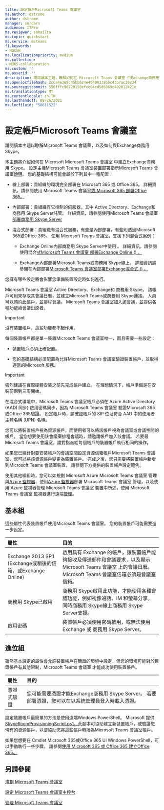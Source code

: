 ```yaml
---
title: 設定帳戶Microsoft Teams 會議室
ms.author: dstrome
author: dstrome
manager: serdars
audience: ITPro
ms.reviewer: sohailta
ms.topic: quickstart
ms.service: msteams
f1.keywords:
- NOCSH
ms.localizationpriority: medium
ms.collection:
- M365-collaboration
ms.custom: ''
ms.assetid: ''
description: 請閱讀本主題，瞭解如何在 Microsoft Teams 會議室 中Exchange商務用 Skype。
ms.openlocfilehash: 2c6a4e369c45bb624e40400339bbc43b7ac20234
ms.sourcegitcommit: 556fffc96729150efcc04cd5d6069c402012421e
ms.translationtype: MT
ms.contentlocale: zh-TW
ms.lasthandoff: 08/26/2021
ms.locfileid: "58611522"
---
```

# <a name="configure-accounts-for-microsoft-teams-rooms"></a>設定帳戶Microsoft Teams 會議室
 
請閱讀本主題以瞭解Microsoft Teams 會議室，以及如何與Exchange商務用 Skype。
  
本主題將介紹如何在 Microsoft Microsoft Teams 會議室 中建立Exchange商務用 Skype。 設定主機Microsoft Teams 會議室裝置部署指示Microsoft Teams 會議室[說明](console.md)。 您的基礎結構可能會屬於下列其中一種配置：
  
- 線上部署：貴組織的環境完全部署在 Microsoft 365 或 Office 365。 詳細資訊，請參閱使用 Microsoft Teams 會議室[或 Microsoft 365 部署Office 365。](with-office-365.md)
    
- 內部部署：貴組織有它控制的伺服器，其中 Active Directory、Exchange和商務用 Skype Server託管。 詳細資訊，請參閱使用Microsoft Teams 會議室[部署商務用 Skype Server](with-skype-for-business-server-2015.md)
    
- 混合式部署：貴組織有混合式服務，有些是內部部署，有些則透過Microsoft 365或Office 365。 使用 Microsoft Teams 會議室，支援下列混合式案例：
    
  - Exchange Online內部商務用 Skype Server中使用 。 詳細資訊，請參閱使用混合[式Microsoft Teams 會議室 部署Exchange Online () 。](with-exchange-online.md)
    
  - Exchange內部部署Microsoft Teams或商務用 Skype線上。 詳細資訊請參閱在內部部署[Microsoft Teams 會議室部署Exchange混合式 () 。](with-exchange-on-premises.md)
    
您擁有哪些設定將會影響您準備裝置設定時如何進行。
  
Microsoft Teams 會議室 Active Directory、Exchange和 商務用 Skype。 該帳戶可用來存取其會議日曆，並建立Microsoft Teams或商務用 Skype連接。 人員可以預約此帳戶，並排程會議。 Microsoft Teams 會議室加入該會議，並提供各種功能給會議出席者。
  
> [!IMPORTANT]
> 沒有裝置帳戶，這些功能都不起作用。 
  
每個裝置帳戶都是單一裝置Microsoft Teams 會議室唯一，而且需要一些設定：
  
- 裝置帳戶必須正確配置。
    
- 您的基礎結構必須配置為允許Microsoft Teams 會議室驗證裝置帳戶，並取得適當的Microsoft 服務。
    
> [!IMPORTANT]
> 強烈建議在實際硬體安裝之前先完成帳戶建立。 在理想情況下，帳戶準備是在安裝前兩到三周開始。 

在混合式環境中，Microsoft Teams 會議室帳戶必須在 Azure Active Directory (AAD) 同步) 啟用密碼同步，因為 Microsoft Teams 會議室 驗證Microsoft 365或Office 365驗證。 設定帳戶時，請確認帳戶的 SIP 位址符合 AAD 中的使用者主體名稱 (UPN) 名稱。 
  
您可以將裝置帳戶視為資源帳戶，而使用者可以將該帳戶視為會議室或會議空間的帳戶。 當您想要使用該會議室排程會議時，請邀請帳戶加入該會議。 若要最Microsoft Teams 會議室，請對指派給每個帳戶的裝置帳戶執行相同的操作。
  
如果您已經針對要安裝帳戶的會議空間設定資源信箱帳戶Microsoft Teams 會議室，您可以將該資源帳戶變更為裝置帳戶。 完成之後，您只需要將裝置帳戶新增到Microsoft Teams 會議室裝置。 請參閱下方提供的裝置帳戶設定範例。
  
使用其他組組時，您可以如規劃 Microsoft Azure Microsoft Teams 會議室 管理與[Azure 監視器](azure-monitor-plan.md)、使用[Azure 監視器](azure-monitor-deploy.md)部署 Microsoft Teams 會議室 管理，以及使用 Azure 監視器管理 Microsoft Teams 會議室 裝置中所述，使用 Microsoft Teams 會議室 監視器進行遠端[管理](azure-monitor-manage.md)。 
  
## <a name="basic-configuration"></a>基本組

這些屬性代表裝置帳戶使用Microsoft Teams 會議室。 您的裝置帳戶可能需要進一步設定。
  
|**屬性**|**目的**|
|:-----|:-----|
|Exchange 2013 SP1 (Exchange或稍後的信箱，或Exchange Online)   <br/> |啟用具有 Exchange 的帳戶，讓裝置帳戶能夠接收及傳送郵件和會議要求，以及顯示 Microsoft Teams 會議室 上的會議日曆。 Microsoft Teams 會議室信箱必須是會議室信箱。  <br/> |
|商務用 Skype已啟用  <br/> |商務用 Skype啟用此功能，才能使用各種會議功能，例如視像通話、IM 和螢幕分享。 同時商務用 Skype線上商務用 Skype Server支援。  <br/> |
|啟用密碼  <br/> |裝置帳戶必須使用密碼啟用，或無法使用 Exchange 或 商務用 Skype Server。  <br/> |
   
## <a name="advanced-configuration"></a>進位組

雖然基本設定的屬性會允許裝置帳戶在簡單的環境中設定，但您的環境可能對於目錄帳戶有其他限制，Microsoft Teams 會議室 才能成功使用裝置帳戶。
  
|**屬性**|**目的**|
|:-----|:-----|
|憑證式驗證  <br/> |您可能需要憑證才能Exchange商務用 Skype Server。 若要部署憑證，您可以在以系統管理員登入時載入憑證。  <br/> |
   
設定裝置帳戶最簡單的方法是使用遠端Windows PowerShell。 Microsoft 提供[SkypeRoomProvisioningScript.ps1，](https://go.microsoft.com/fwlink/?linkid=870105)此腳本可協助建立新裝置帳戶，或驗證您現有的資源帳戶，以便協助您將這些帳戶轉換為Microsoft Teams 會議室帳戶。
  
如果您想要在 Cmdlet Microsoft 365或Office 365 UI Windows PowerShell，可以手動執行一些步驟。 請參閱[使用 Microsoft 365 或 Office 365 建立Office 365。](/surface-hub/create-a-device-account-using-office-365)
  
## <a name="see-also"></a>另請參閱

[規劃 Microsoft Teams 會議室](rooms-plan.md)
  
[設定 Microsoft Teams 會議室主控台](console.md)
  
[管理 Microsoft Teams 會議室](rooms-manage.md)